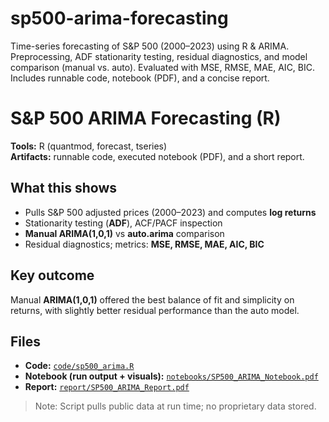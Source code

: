 # sp500-arima-forecasting
Time-series forecasting of S&P 500 (2000–2023) using R & ARIMA. Preprocessing, ADF stationarity testing, residual diagnostics, and model comparison (manual vs. auto). Evaluated with MSE, RMSE, MAE, AIC, BIC. Includes runnable code, notebook (PDF), and a concise report.


# S&P 500 ARIMA Forecasting (R)

**Tools:** R (quantmod, forecast, tseries)  
**Artifacts:** runnable code, executed notebook (PDF), and a short report.

## What this shows
- Pulls S&P 500 adjusted prices (2000–2023) and computes **log returns**  
- Stationarity testing (**ADF**), ACF/PACF inspection  
- **Manual ARIMA(1,0,1)** vs **auto.arima** comparison  
- Residual diagnostics; metrics: **MSE, RMSE, MAE, AIC, BIC**

## Key outcome
Manual **ARIMA(1,0,1)** offered the best balance of fit and simplicity on returns, with slightly better residual performance than the auto model.

## Files
- **Code:** [`code/sp500_arima.R`](code/sp500_arima.R)  
- **Notebook (run output + visuals):** [`notebooks/SP500_ARIMA_Notebook.pdf`](notebooks/SP500_ARIMA_Notebook.pdf)  
- **Report:** [`report/SP500_ARIMA_Report.pdf`](report/SP500_ARIMA_Report.pdf)

> Note: Script pulls public data at run time; no proprietary data stored.
